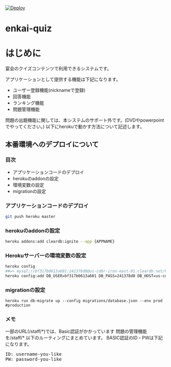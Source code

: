 [![Deploy](https://www.herokucdn.com/deploy/button.png)](https://heroku.com/deploy)

enkai-quiz
=========
# はじめに
宴会のクイズコンテンツで利用できるシステムです。

アプリケーションとして提供する機能は下記になります。
* ユーザー登録機能(nicknameで登録)
* 回答機能
* ランキング機能
* 問題管理機能

問題の出題機能に関しては、本システムのサポート外です。(DVDやpowerpointでやってください。)
以下にherokuで動かす方法について記述します。


## 本番環境へのデプロイについて

### 目次
* アプリケーションコードのデプロイ
* herokuのaddonの設定
* 環境変数の設定
* migrationの設定


### アプリケーションコードのデプロイ

```bash
git push heroku master
```


### herokuのaddonの設定

```bash
heroku addons:add cleardb:ignite --app {APPNAME}
```

### Herokuサーバーの環境変数の設定


```sh
heroku config
##=> mysql://bf317b0613a601:241378d0@us-cdbr-iron-east-01.cleardb.net/heroku_7bcef9df5808462?reconnect=true #存在しない適当なuriです
heroku config:add DB_USER=bf317b0613a601 DB_PASS=241378d0 DB_HOST=us-cdbr-iron-east-01.cleardb.net DB_NAME=heroku_7bcef9df5808462
```

### migrationの設定

```
heroku run db-migrate up --config migrations/database.json --env prod #production
```


### メモ

一部のURL\(/staff/\*)では、Basic認証がかかっています
問題の管理機能を/staff/\* 以下のルーティングにまとめています。
BASIC認証のID・PWは下記になります。

<pre>
ID: username-you-like
PW: password-you-like
</pre>

